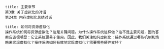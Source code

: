 ```ad-note
title: 主要章节
第3章 关于虚拟化的对话
第24章 内存虚拟化总结对话
```


```ad-question
title: 如何将资源虚拟化
操作系统如何将资源虚拟化？这是关键问题。为什么操作系统这样做？这不是主要问题，因为答案应该很明显：它让系统更易于使用。因此，我们关注如何虚拟化：操作系统通过哪些机制和策略来实现虚拟化？操作系统如何有效地实现虚拟化？需要哪些硬件支持？
```




